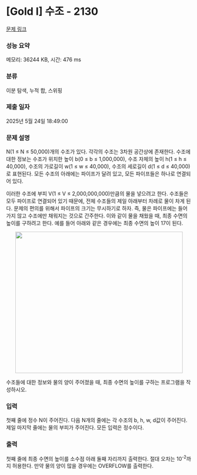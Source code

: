 # [Gold I] 수조 - 2130 

[문제 링크](https://www.acmicpc.net/problem/2130) 

### 성능 요약

메모리: 36244 KB, 시간: 476 ms

### 분류

이분 탐색, 누적 합, 스위핑

### 제출 일자

2025년 5월 24일 18:49:00

### 문제 설명

<p>N(1 ≤ N ≤ 50,000)개의 수조가 있다. 각각의 수조는 3차원 공간상에 존재한다. 수조에 대한 정보는 수조가 위치한 높이 b(0 ≤ b ≤ 1,000,000), 수조 자체의 높이 h(1 ≤ h ≤ 40,000), 수조의 가로길이 w(1 ≤ w ≤ 40,000), 수조의 세로길이 d(1 ≤ d ≤ 40,000)로 표현된다. 모든 수조의 아래에는 파이프가 달려 있고, 모든 파이프들은 하나로 연결되어 있다.</p>

<p>이러한 수조에 부피 V(1 ≤ V ≤ 2,000,000,000)만큼의 물을 넣으려고 한다. 수조들은 모두 파이프로 연결되어 있기 때문에, 전체 수조들의 제일 아래부터 차례로 물이 차게 된다. 문제의 편의를 위해서 파이프의 크기는 무시하기로 하자. 즉, 물은 파이프에는 들어가지 않고 수조에만 채워지는 것으로 간주한다. 이와 같이 물을 채웠을 때, 최종 수면의 높이를 구하려고 한다. 예를 들어 아래와 같은 경우에는 최종 수면의 높이 17이 된다.</p>

<p style="text-align: center;"><img alt="" src="https://www.acmicpc.net/JudgeOnline/upload/201008/water.PNG" style="height:384px; width:455px"></p>

<p>수조들에 대한 정보와 물의 양이 주어졌을 때, 최종 수면의 높이를 구하는 프로그램을 작성하시오.</p>

### 입력 

 <p>첫째 줄에 정수 N이 주어진다. 다음 N개의 줄에는 각 수조의 b, h, w, d값이 주어진다. 제일 마지막 줄에는 물의 부피가 주어진다. 모든 입력은 정수이다.</p>

### 출력 

 <p>첫째 줄에 최종 수면의 높이를 소수점 아래 둘째 자리까지 출력한다. 절대 오차는 10<sup>-2</sup>까지 허용한다. 만약 물의 양이 많을 경우에는 OVERFLOW를 출력한다.</p>

